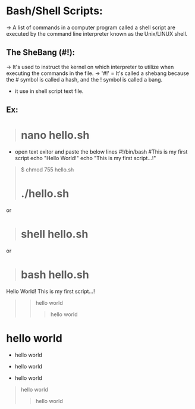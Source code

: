 Bash/Shell Scripts:
===================
-> A list of commands in a computer program called a shell script are executed by the command line interpreter known as the Unix/LINUX shell.

The SheBang (#!):
----------------
-> It's used to instruct the kernel on which interpreter to utilize when executing the commands in the file.
-> '#!' = It's called a shebang because the # symbol is called a hash, and the ! symbol is called a bang.
- it use in shell script text file.

Ex:
---
> # nano hello.sh
- open text exitor and paste the below lines
#!/bin/bash
#This is my first script
echo "Hello World!"
echo "This is my first script...!"
> $ chmod 755 hello.sh
> # ./hello.sh
or
> # shell hello.sh
or 
> # bash hello.sh
Hello World!
This is my first script...!

> > hello world
>> >hello world
# hello world
* hello world
- hello world
+ hello world

> hello world
>> hello world


